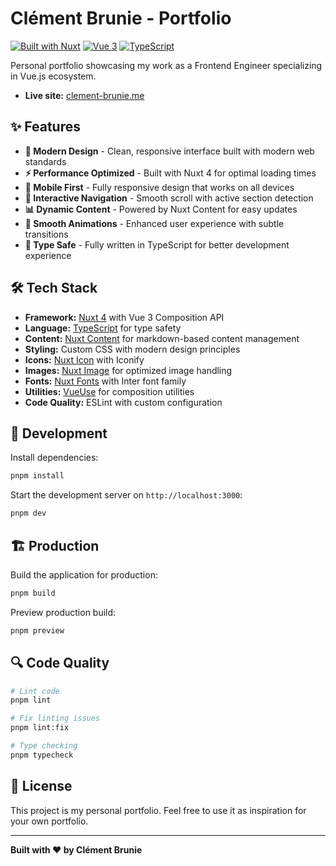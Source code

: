 # Clément Brunie - Portfolio

[![Built with Nuxt](https://img.shields.io/badge/Built%20with-Nuxt%204-00DC82?logo=nuxt&labelColor=020420)](https://nuxt.com)
[![Vue 3](https://img.shields.io/badge/Vue-3-4FC08D?logo=vue.js&labelColor=2D3748)](https://vuejs.org)
[![TypeScript](https://img.shields.io/badge/TypeScript-5.0-3178C6?logo=typescript&labelColor=2D3748)](https://typescriptlang.org)

Personal portfolio showcasing my work as a Frontend Engineer specializing in Vue.js ecosystem.

- **Live site:** [clement-brunie.me](https://clement-brunie.me)

## ✨ Features

- **🎨 Modern Design** - Clean, responsive interface built with modern web standards
- **⚡ Performance Optimized** - Built with Nuxt 4 for optimal loading times
- **📱 Mobile First** - Fully responsive design that works on all devices
- **🎯 Interactive Navigation** - Smooth scroll with active section detection
- **📊 Dynamic Content** - Powered by Nuxt Content for easy updates
- **🎪 Smooth Animations** - Enhanced user experience with subtle transitions
- **🔧 Type Safe** - Fully written in TypeScript for better development experience

## 🛠️ Tech Stack

- **Framework:** [Nuxt 4](https://nuxt.com) with Vue 3 Composition API
- **Language:** [TypeScript](https://typescriptlang.org) for type safety
- **Content:** [Nuxt Content](https://content.nuxt.com) for markdown-based content management
- **Styling:** Custom CSS with modern design principles
- **Icons:** [Nuxt Icon](https://nuxt.com/modules/icon) with Iconify
- **Images:** [Nuxt Image](https://image.nuxt.com) for optimized image handling
- **Fonts:** [Nuxt Fonts](https://fonts.nuxt.com) with Inter font family
- **Utilities:** [VueUse](https://vueuse.org) for composition utilities
- **Code Quality:** ESLint with custom configuration

## 🔧 Development

Install dependencies:

```bash
pnpm install
```

Start the development server on `http://localhost:3000`:

```bash
pnpm dev
```

## 🏗️ Production

Build the application for production:

```bash
pnpm build
```

Preview production build:

```bash
pnpm preview
```

## 🔍 Code Quality

```bash
# Lint code
pnpm lint

# Fix linting issues
pnpm lint:fix

# Type checking
pnpm typecheck
```

## 📄 License

This project is my personal portfolio. Feel free to use it as inspiration for your own portfolio.

---

**Built with ❤️ by Clément Brunie**
